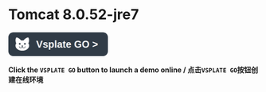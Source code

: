 # Tomcat 8.0.52-jre7

<a href="https://www.vsplate.com/?docker-compose=https://github.com/vsplate/dcenvs/tomcat/8.0.52-jre7"><img alt="VSPLATE GO" src="https://raw.githubusercontent.com/vsplate/images/master/vsgo_btn.png" width="200px"></a>

**Click the `VSPLATE GO` button to launch a demo online / 点击`VSPLATE GO`按钮创建在线环境**